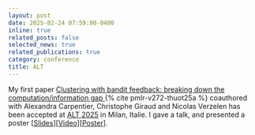 ```yaml
---
layout: post
date: 2025-02-24 07:59:00-0400
inline: true
related_posts: false
selected_news: true
related_publications: true
category: conference
title: ALT
---
```

My first paper <a href="https://raw.githubusercontent.com/mlresearch/v272/main/assets/thuot25a/thuot25a.pdf"> Clustering with bandit feedback: breaking down the computation/information gap </a> {% cite pmlr-v272-thuot25a %} coauthored with Alexandra Carpentier, Christophe Giraud and Nicolas Verzelen has been accepted at <a href="http://algorithmiclearningtheory.org/alt2025/">ALT 2025</a> in Milan, Italie.
I gave a talk, and presented a poster [<a href="https://victorthuot.github.io/assets/pdf/slide_ALT_feb2025.pdf">Slides</a>][<a href="https://www.youtube.com/watch?v=RmEcxjNeCPA">Video</a>][<a href="https://victorthuot.github.io/assets/pdf/poster_ALT_feb2025.pdf">Poster</a>].

